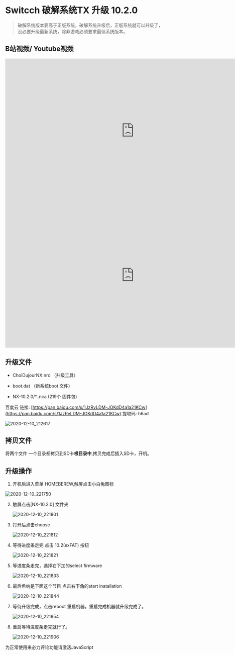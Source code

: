 # Switcch 破解系统TX 升级 10.2.0

> 破解系统版本要高于正版系统，破解系统升级后，正版系统就可以升级了，没必要升级最新系统，除非游戏必须要求最低系统版本。

## B站视频/ Youtube视频

<iframe width="820" height="460"  src="https://player.bilibili.com/player.html?aid=415582447&bvid=BV1dV41187W5&cid=265141499&page=1" scrolling="no" border="0" frameborder="no" framespacing="0" allowfullscreen="true"> </iframe>


<iframe width="820" height="460" src="https://www.youtube.com/embed/Kzic2XvDFH4" frameborder="0" allow="accelerometer; autoplay; clipboard-write; encrypted-media; gyroscope; picture-in-picture" allowfullscreen></iframe>


## **升级文件**

- ChoiDujourNX.nro  （升级工具）

- boot.dat  （新系统boot 文件）

- NX-10.2.0/*..nca  (219个 固件包) 

百度云 链接: [https://pan.baidu.com/s/1JzRvLDM-JOKdD4a1a21KCw](https://pan.baidu.com/s/1JzRvLDM-JOKdD4a1a21KCw) 提取码: h6ad

  ![2020-12-10_212617](../../imgs/note/switch/2020-12-10_212617.png)

## **拷贝文件**

将两个文件 一个目录都拷贝到SD卡**根目录中**,拷贝完成后插入SD卡，开机。

## **升级操作**

1. 开机后进入菜单 HOMEBEREW,触屏点击小白兔图标

![2020-12-10_221750](../../imgs\note\switch\2020-12-10_221750.png)

2. 触屏点击[NX-10.2.0] 文件夹

   ![2020-12-10_221801](../../imgs\note\switch\2020-12-10_221801.png)

3. 打开后点击choose 

   ![2020-12-10_221812](../../imgs\note\switch\2020-12-10_221812.png)

4. 等待进度条走完 点击 10.2(exFAT) 按钮

   ![2020-12-10_221821](../../imgs\note\switch\2020-12-10_221821.png)

5. 等进度条走完，选择右下加的select firmware

   ![2020-12-10_221833](../../imgs\note\switch\2020-12-10_221833.png)

6. 最后希纳是下面这个节目 点击右下角的start inatallation

   ![2020-12-10_221844](../../imgs\note\switch\2020-12-10_221844.png)

7. 等待升级完成，点击reboot 重启机器，重启完成机器就升级完成了。

   ![2020-12-10_221854](../../imgs\note\switch\2020-12-10_221854.png)

8. 重启等待进度条走完就行了。

   ![2020-12-10_221906](../../imgs\note\switch\2020-12-10_221906.png)



<!-- 来必力City版安装代码 -->
<div id="lv-container" data-id="city" data-uid="MTAyMC80NzA4OC8yMzU4OA==">
	<script type="text/javascript">
   (function(d, s) {
       var j, e = d.getElementsByTagName(s)[0];

       if (typeof LivereTower === 'function') { return; }
    
       j = d.createElement(s);
       j.src = 'https://cdn-city.livere.com/js/embed.dist.js';
       j.async = true;
    
       e.parentNode.insertBefore(j, e);
   })(document, 'script');
	</script>
<noscript> 为正常使用来必力评论功能请激活JavaScript</noscript>
</div>
<!-- City版安装代码已完成 -->